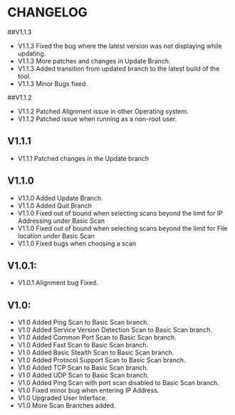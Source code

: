 # CHANGELOG

##V1.1.3
- V1.1.3 Fixed the bug where the latest version was not displaying while updating.
- V1.1.3 More patches and changes in Update Branch.
- V1.1.3 Added transition from updated branch to the latest build of the tool.
- V1.1.3 Minor Bugs fixed.

##V1.1.2
- V1.1.2 Patched Alignment issue in other Operating system.
- V1.1.2 Patched issue when running as a non-root user.

## V1.1.1
- V1.1.1 Patched changes in the Update branch

## V1.1.0
- V1.1.0 Added Update Branch.
- V1.1.0 Added Quit Branch
- V1.1.0 Fixed out of bound when selecting scans beyond the limit for IP Addressing under Basic Scan
- V1.1.0 Fixed out of bound when selecting scans beyond the limit for File location under Basic Scan
- V1.1.0 Fixed bugs when choosing a scan

## V1.0.1:
- V1.0.1 Alignment bug Fixed.

## V1.0:
- V1.0 Added Ping Scan to Basic Scan branch.
- V1.0 Added Service Version Detection Scan to Basic Scan branch.
- V1.0 Added Common Port Scan to Basic Scan branch.
- V1.0 Added Fast Scan to Basic Scan branch.
- V1.0 Added Basic Stealth Scan to Basic Scan branch.
- V1.0 Added Protocol Support Scan to Basic Scan branch.
- V1.0 Added TCP Scan to Basic Scan branch.
- V1.0 Added UDP Scan to Basic Scan branch.
- V1.0 Added Ping Scan with port scan disabled to Basic Scan branch.
- V1.0 Fixed minor bug when entering IP Address.
- V1.0 Upgraded User Interface.
- V1.0 More Scan Branches added.
